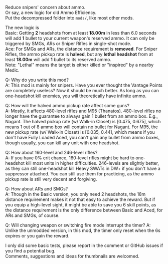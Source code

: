 Reduce snipers' concern about ammo.  
Or say, a new logic for old Ammo Efficiency.  
Put the decompressed folder into `mods/`, like most other mods.

The new logic is  
Basic: Getting **2** headshots from at least **18.00m** in less than 6.0 seconds will add **1** bullet to your current weapon's reserved ammo. It can only be triggered by SMGs, ARs or Sniper Rifles in single-shot mode.  
Ace: For SMGs and ARs, the distance requirement is **removed**. For Sniper Rifles, the ammo pickup rate is **halved**, but any **lethal headshot** from at least **18.00m** will add **1** bullet to its reserved ammo.   
Note: "Lethal" means the target is either killed or "inspired" by a nearby Medic.

Q: Why do you write this mod?  
A: This mod is mainly for snipers. Have you ever thought the Vantage Points are completely useless? Now it should be much better. As long as you can one-headshot kill enemies, you will theoretically have infinite ammo. 

Q: How will the halved ammo pickup rate affect some guns?  
A: Mostly, it affects 480-level rifles and M95 (Thanatos). 480-level rifles no longer have the guarantee to always gain 1 bullet from an ammo box. E.g., Nagant. The halved pickup rate (w/ Walk-in Closet) is [0.475, 0.675], which means 1 out of 8 ammo box will contain no bullet for Nagant. For M95, the new pickup rate (w/ Walk-in Closet) is [0.035, 0.44], which means if you don't have Fully Loaded Aced, you can't gain any bullet from ammo boxes, though usually, you can kill any unit with one headshot.

Q: How about 160-level and 246-level rifles?  
A: If you have 0% crit chance, 160-level rifles might be hard to one-headshot kill most units in higher difficulties. 246-levels are slightly better, as they can still one-headshot kill Heavy SWATs in DW+ if you don't have a suppressor attached. You can still use them for practicing, as the ammo pickup rate is still very decent and forgiving.

Q: How about ARs and SMGs?  
A: Though in the Basic version, you only need 2 headshots, the 18m distance requirement makes it not that easy to achieve the reward. But if you equip a high-level sight, it might be able to save you 6 skill points, as the distance requirement is the only difference between Basic and Aced, for ARs and SMGs, of course.

Q: Will changing weapon or switching fire mode interrupt the timer?
A: Unlike the unmodded version, in this mod, the timer only reset when the 6s expires or you gain the reward.

I only did some basic tests, please report in the comment or GitHub issues if you find a potential bug.  
Comments, suggestions and ideas for thumbnails are welcomed.
